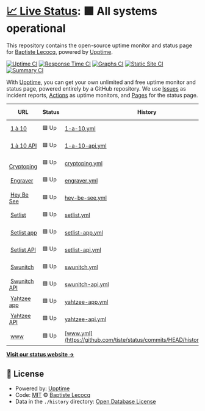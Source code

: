 # [📈 Live Status](https://status.tiste.io): <!--live status--> **🟩 All systems operational**

This repository contains the open-source uptime monitor and status page for [Baptiste Lecocq](https://tiste.io), powered by [Upptime](https://github.com/upptime/upptime).

[![Uptime CI](https://github.com/tiste/status/workflows/Uptime%20CI/badge.svg)](https://github.com/tiste/status/actions?query=workflow%3A%22Uptime+CI%22)
[![Response Time CI](https://github.com/tiste/status/workflows/Response%20Time%20CI/badge.svg)](https://github.com/tiste/status/actions?query=workflow%3A%22Response+Time+CI%22)
[![Graphs CI](https://github.com/tiste/status/workflows/Graphs%20CI/badge.svg)](https://github.com/tiste/status/actions?query=workflow%3A%22Graphs+CI%22)
[![Static Site CI](https://github.com/tiste/status/workflows/Static%20Site%20CI/badge.svg)](https://github.com/tiste/status/actions?query=workflow%3A%22Static+Site+CI%22)
[![Summary CI](https://github.com/tiste/status/workflows/Summary%20CI/badge.svg)](https://github.com/tiste/status/actions?query=workflow%3A%22Summary+CI%22)

With [Upptime](https://upptime.js.org), you can get your own unlimited and free uptime monitor and status page, powered entirely by a GitHub repository. We use [Issues](https://github.com/tiste/status/issues) as incident reports, [Actions](https://github.com/tiste/status/actions) as uptime monitors, and [Pages](https://status.tiste.io) for the status page.

<!--start: status pages-->
<!-- This summary is generated by Upptime (https://github.com/upptime/upptime) -->
<!-- Do not edit this manually, your changes will be overwritten -->
<!-- prettier-ignore -->
| URL | Status | History | Response Time | Uptime |
| --- | ------ | ------- | ------------- | ------ |
| <img alt="" src="https://favicons.githubusercontent.com/1a10.app" height="13"> [1 à 10](https://1a10.app) | 🟩 Up | [1-a-10.yml](https://github.com/tiste/status/commits/HEAD/history/1-a-10.yml) | <details><summary><img alt="Response time graph" src="./graphs/1-a-10/response-time-week.png" height="20"> 286ms</summary><br><a href="https://status.tiste.io/history/1-a-10"><img alt="Response time 286" src="https://img.shields.io/endpoint?url=https%3A%2F%2Fraw.githubusercontent.com%2Ftiste%2Fstatus%2FHEAD%2Fapi%2F1-a-10%2Fresponse-time.json"></a><br><a href="https://status.tiste.io/history/1-a-10"><img alt="24-hour response time 319" src="https://img.shields.io/endpoint?url=https%3A%2F%2Fraw.githubusercontent.com%2Ftiste%2Fstatus%2FHEAD%2Fapi%2F1-a-10%2Fresponse-time-day.json"></a><br><a href="https://status.tiste.io/history/1-a-10"><img alt="7-day response time 286" src="https://img.shields.io/endpoint?url=https%3A%2F%2Fraw.githubusercontent.com%2Ftiste%2Fstatus%2FHEAD%2Fapi%2F1-a-10%2Fresponse-time-week.json"></a><br><a href="https://status.tiste.io/history/1-a-10"><img alt="30-day response time 286" src="https://img.shields.io/endpoint?url=https%3A%2F%2Fraw.githubusercontent.com%2Ftiste%2Fstatus%2FHEAD%2Fapi%2F1-a-10%2Fresponse-time-month.json"></a><br><a href="https://status.tiste.io/history/1-a-10"><img alt="1-year response time 286" src="https://img.shields.io/endpoint?url=https%3A%2F%2Fraw.githubusercontent.com%2Ftiste%2Fstatus%2FHEAD%2Fapi%2F1-a-10%2Fresponse-time-year.json"></a></details> | <details><summary><a href="https://status.tiste.io/history/1-a-10">100.00%</a></summary><a href="https://status.tiste.io/history/1-a-10"><img alt="All-time uptime 100.00%" src="https://img.shields.io/endpoint?url=https%3A%2F%2Fraw.githubusercontent.com%2Ftiste%2Fstatus%2FHEAD%2Fapi%2F1-a-10%2Fuptime.json"></a><br><a href="https://status.tiste.io/history/1-a-10"><img alt="24-hour uptime 100.00%" src="https://img.shields.io/endpoint?url=https%3A%2F%2Fraw.githubusercontent.com%2Ftiste%2Fstatus%2FHEAD%2Fapi%2F1-a-10%2Fuptime-day.json"></a><br><a href="https://status.tiste.io/history/1-a-10"><img alt="7-day uptime 100.00%" src="https://img.shields.io/endpoint?url=https%3A%2F%2Fraw.githubusercontent.com%2Ftiste%2Fstatus%2FHEAD%2Fapi%2F1-a-10%2Fuptime-week.json"></a><br><a href="https://status.tiste.io/history/1-a-10"><img alt="30-day uptime 100.00%" src="https://img.shields.io/endpoint?url=https%3A%2F%2Fraw.githubusercontent.com%2Ftiste%2Fstatus%2FHEAD%2Fapi%2F1-a-10%2Fuptime-month.json"></a><br><a href="https://status.tiste.io/history/1-a-10"><img alt="1-year uptime 100.00%" src="https://img.shields.io/endpoint?url=https%3A%2F%2Fraw.githubusercontent.com%2Ftiste%2Fstatus%2FHEAD%2Fapi%2F1-a-10%2Fuptime-year.json"></a></details>
| <img alt="" src="https://favicons.githubusercontent.com/api.1a10.app" height="13"> [1 à 10 API](https://api.1a10.app/api/health) | 🟩 Up | [1-a-10-api.yml](https://github.com/tiste/status/commits/HEAD/history/1-a-10-api.yml) | <details><summary><img alt="Response time graph" src="./graphs/1-a-10-api/response-time-week.png" height="20"> 1359ms</summary><br><a href="https://status.tiste.io/history/1-a-10-api"><img alt="Response time 1359" src="https://img.shields.io/endpoint?url=https%3A%2F%2Fraw.githubusercontent.com%2Ftiste%2Fstatus%2FHEAD%2Fapi%2F1-a-10-api%2Fresponse-time.json"></a><br><a href="https://status.tiste.io/history/1-a-10-api"><img alt="24-hour response time 1756" src="https://img.shields.io/endpoint?url=https%3A%2F%2Fraw.githubusercontent.com%2Ftiste%2Fstatus%2FHEAD%2Fapi%2F1-a-10-api%2Fresponse-time-day.json"></a><br><a href="https://status.tiste.io/history/1-a-10-api"><img alt="7-day response time 1359" src="https://img.shields.io/endpoint?url=https%3A%2F%2Fraw.githubusercontent.com%2Ftiste%2Fstatus%2FHEAD%2Fapi%2F1-a-10-api%2Fresponse-time-week.json"></a><br><a href="https://status.tiste.io/history/1-a-10-api"><img alt="30-day response time 1359" src="https://img.shields.io/endpoint?url=https%3A%2F%2Fraw.githubusercontent.com%2Ftiste%2Fstatus%2FHEAD%2Fapi%2F1-a-10-api%2Fresponse-time-month.json"></a><br><a href="https://status.tiste.io/history/1-a-10-api"><img alt="1-year response time 1359" src="https://img.shields.io/endpoint?url=https%3A%2F%2Fraw.githubusercontent.com%2Ftiste%2Fstatus%2FHEAD%2Fapi%2F1-a-10-api%2Fresponse-time-year.json"></a></details> | <details><summary><a href="https://status.tiste.io/history/1-a-10-api">98.92%</a></summary><a href="https://status.tiste.io/history/1-a-10-api"><img alt="All-time uptime 98.92%" src="https://img.shields.io/endpoint?url=https%3A%2F%2Fraw.githubusercontent.com%2Ftiste%2Fstatus%2FHEAD%2Fapi%2F1-a-10-api%2Fuptime.json"></a><br><a href="https://status.tiste.io/history/1-a-10-api"><img alt="24-hour uptime 100.00%" src="https://img.shields.io/endpoint?url=https%3A%2F%2Fraw.githubusercontent.com%2Ftiste%2Fstatus%2FHEAD%2Fapi%2F1-a-10-api%2Fuptime-day.json"></a><br><a href="https://status.tiste.io/history/1-a-10-api"><img alt="7-day uptime 98.92%" src="https://img.shields.io/endpoint?url=https%3A%2F%2Fraw.githubusercontent.com%2Ftiste%2Fstatus%2FHEAD%2Fapi%2F1-a-10-api%2Fuptime-week.json"></a><br><a href="https://status.tiste.io/history/1-a-10-api"><img alt="30-day uptime 98.92%" src="https://img.shields.io/endpoint?url=https%3A%2F%2Fraw.githubusercontent.com%2Ftiste%2Fstatus%2FHEAD%2Fapi%2F1-a-10-api%2Fuptime-month.json"></a><br><a href="https://status.tiste.io/history/1-a-10-api"><img alt="1-year uptime 98.92%" src="https://img.shields.io/endpoint?url=https%3A%2F%2Fraw.githubusercontent.com%2Ftiste%2Fstatus%2FHEAD%2Fapi%2F1-a-10-api%2Fuptime-year.json"></a></details>
| <img alt="" src="https://favicons.githubusercontent.com/cryptoping.cleverapps.io" height="13"> [Cryptoping](https://cryptoping.cleverapps.io) | 🟩 Up | [cryptoping.yml](https://github.com/tiste/status/commits/HEAD/history/cryptoping.yml) | <details><summary><img alt="Response time graph" src="./graphs/cryptoping/response-time-week.png" height="20"> 1067ms</summary><br><a href="https://status.tiste.io/history/cryptoping"><img alt="Response time 1067" src="https://img.shields.io/endpoint?url=https%3A%2F%2Fraw.githubusercontent.com%2Ftiste%2Fstatus%2FHEAD%2Fapi%2Fcryptoping%2Fresponse-time.json"></a><br><a href="https://status.tiste.io/history/cryptoping"><img alt="24-hour response time 1259" src="https://img.shields.io/endpoint?url=https%3A%2F%2Fraw.githubusercontent.com%2Ftiste%2Fstatus%2FHEAD%2Fapi%2Fcryptoping%2Fresponse-time-day.json"></a><br><a href="https://status.tiste.io/history/cryptoping"><img alt="7-day response time 1067" src="https://img.shields.io/endpoint?url=https%3A%2F%2Fraw.githubusercontent.com%2Ftiste%2Fstatus%2FHEAD%2Fapi%2Fcryptoping%2Fresponse-time-week.json"></a><br><a href="https://status.tiste.io/history/cryptoping"><img alt="30-day response time 1067" src="https://img.shields.io/endpoint?url=https%3A%2F%2Fraw.githubusercontent.com%2Ftiste%2Fstatus%2FHEAD%2Fapi%2Fcryptoping%2Fresponse-time-month.json"></a><br><a href="https://status.tiste.io/history/cryptoping"><img alt="1-year response time 1067" src="https://img.shields.io/endpoint?url=https%3A%2F%2Fraw.githubusercontent.com%2Ftiste%2Fstatus%2FHEAD%2Fapi%2Fcryptoping%2Fresponse-time-year.json"></a></details> | <details><summary><a href="https://status.tiste.io/history/cryptoping">100.00%</a></summary><a href="https://status.tiste.io/history/cryptoping"><img alt="All-time uptime 100.00%" src="https://img.shields.io/endpoint?url=https%3A%2F%2Fraw.githubusercontent.com%2Ftiste%2Fstatus%2FHEAD%2Fapi%2Fcryptoping%2Fuptime.json"></a><br><a href="https://status.tiste.io/history/cryptoping"><img alt="24-hour uptime 100.00%" src="https://img.shields.io/endpoint?url=https%3A%2F%2Fraw.githubusercontent.com%2Ftiste%2Fstatus%2FHEAD%2Fapi%2Fcryptoping%2Fuptime-day.json"></a><br><a href="https://status.tiste.io/history/cryptoping"><img alt="7-day uptime 100.00%" src="https://img.shields.io/endpoint?url=https%3A%2F%2Fraw.githubusercontent.com%2Ftiste%2Fstatus%2FHEAD%2Fapi%2Fcryptoping%2Fuptime-week.json"></a><br><a href="https://status.tiste.io/history/cryptoping"><img alt="30-day uptime 100.00%" src="https://img.shields.io/endpoint?url=https%3A%2F%2Fraw.githubusercontent.com%2Ftiste%2Fstatus%2FHEAD%2Fapi%2Fcryptoping%2Fuptime-month.json"></a><br><a href="https://status.tiste.io/history/cryptoping"><img alt="1-year uptime 100.00%" src="https://img.shields.io/endpoint?url=https%3A%2F%2Fraw.githubusercontent.com%2Ftiste%2Fstatus%2FHEAD%2Fapi%2Fcryptoping%2Fuptime-year.json"></a></details>
| <img alt="" src="https://favicons.githubusercontent.com/engraver.tiste.io" height="13"> [Engraver](https://engraver.tiste.io) | 🟩 Up | [engraver.yml](https://github.com/tiste/status/commits/HEAD/history/engraver.yml) | <details><summary><img alt="Response time graph" src="./graphs/engraver/response-time-week.png" height="20"> 250ms</summary><br><a href="https://status.tiste.io/history/engraver"><img alt="Response time 250" src="https://img.shields.io/endpoint?url=https%3A%2F%2Fraw.githubusercontent.com%2Ftiste%2Fstatus%2FHEAD%2Fapi%2Fengraver%2Fresponse-time.json"></a><br><a href="https://status.tiste.io/history/engraver"><img alt="24-hour response time 295" src="https://img.shields.io/endpoint?url=https%3A%2F%2Fraw.githubusercontent.com%2Ftiste%2Fstatus%2FHEAD%2Fapi%2Fengraver%2Fresponse-time-day.json"></a><br><a href="https://status.tiste.io/history/engraver"><img alt="7-day response time 250" src="https://img.shields.io/endpoint?url=https%3A%2F%2Fraw.githubusercontent.com%2Ftiste%2Fstatus%2FHEAD%2Fapi%2Fengraver%2Fresponse-time-week.json"></a><br><a href="https://status.tiste.io/history/engraver"><img alt="30-day response time 250" src="https://img.shields.io/endpoint?url=https%3A%2F%2Fraw.githubusercontent.com%2Ftiste%2Fstatus%2FHEAD%2Fapi%2Fengraver%2Fresponse-time-month.json"></a><br><a href="https://status.tiste.io/history/engraver"><img alt="1-year response time 250" src="https://img.shields.io/endpoint?url=https%3A%2F%2Fraw.githubusercontent.com%2Ftiste%2Fstatus%2FHEAD%2Fapi%2Fengraver%2Fresponse-time-year.json"></a></details> | <details><summary><a href="https://status.tiste.io/history/engraver">100.00%</a></summary><a href="https://status.tiste.io/history/engraver"><img alt="All-time uptime 100.00%" src="https://img.shields.io/endpoint?url=https%3A%2F%2Fraw.githubusercontent.com%2Ftiste%2Fstatus%2FHEAD%2Fapi%2Fengraver%2Fuptime.json"></a><br><a href="https://status.tiste.io/history/engraver"><img alt="24-hour uptime 100.00%" src="https://img.shields.io/endpoint?url=https%3A%2F%2Fraw.githubusercontent.com%2Ftiste%2Fstatus%2FHEAD%2Fapi%2Fengraver%2Fuptime-day.json"></a><br><a href="https://status.tiste.io/history/engraver"><img alt="7-day uptime 100.00%" src="https://img.shields.io/endpoint?url=https%3A%2F%2Fraw.githubusercontent.com%2Ftiste%2Fstatus%2FHEAD%2Fapi%2Fengraver%2Fuptime-week.json"></a><br><a href="https://status.tiste.io/history/engraver"><img alt="30-day uptime 100.00%" src="https://img.shields.io/endpoint?url=https%3A%2F%2Fraw.githubusercontent.com%2Ftiste%2Fstatus%2FHEAD%2Fapi%2Fengraver%2Fuptime-month.json"></a><br><a href="https://status.tiste.io/history/engraver"><img alt="1-year uptime 100.00%" src="https://img.shields.io/endpoint?url=https%3A%2F%2Fraw.githubusercontent.com%2Ftiste%2Fstatus%2FHEAD%2Fapi%2Fengraver%2Fuptime-year.json"></a></details>
| <img alt="" src="https://favicons.githubusercontent.com/heybesee.fr" height="13"> [Hey Be See](https://heybesee.fr) | 🟩 Up | [hey-be-see.yml](https://github.com/tiste/status/commits/HEAD/history/hey-be-see.yml) | <details><summary><img alt="Response time graph" src="./graphs/hey-be-see/response-time-week.png" height="20"> 285ms</summary><br><a href="https://status.tiste.io/history/hey-be-see"><img alt="Response time 285" src="https://img.shields.io/endpoint?url=https%3A%2F%2Fraw.githubusercontent.com%2Ftiste%2Fstatus%2FHEAD%2Fapi%2Fhey-be-see%2Fresponse-time.json"></a><br><a href="https://status.tiste.io/history/hey-be-see"><img alt="24-hour response time 316" src="https://img.shields.io/endpoint?url=https%3A%2F%2Fraw.githubusercontent.com%2Ftiste%2Fstatus%2FHEAD%2Fapi%2Fhey-be-see%2Fresponse-time-day.json"></a><br><a href="https://status.tiste.io/history/hey-be-see"><img alt="7-day response time 285" src="https://img.shields.io/endpoint?url=https%3A%2F%2Fraw.githubusercontent.com%2Ftiste%2Fstatus%2FHEAD%2Fapi%2Fhey-be-see%2Fresponse-time-week.json"></a><br><a href="https://status.tiste.io/history/hey-be-see"><img alt="30-day response time 285" src="https://img.shields.io/endpoint?url=https%3A%2F%2Fraw.githubusercontent.com%2Ftiste%2Fstatus%2FHEAD%2Fapi%2Fhey-be-see%2Fresponse-time-month.json"></a><br><a href="https://status.tiste.io/history/hey-be-see"><img alt="1-year response time 285" src="https://img.shields.io/endpoint?url=https%3A%2F%2Fraw.githubusercontent.com%2Ftiste%2Fstatus%2FHEAD%2Fapi%2Fhey-be-see%2Fresponse-time-year.json"></a></details> | <details><summary><a href="https://status.tiste.io/history/hey-be-see">100.00%</a></summary><a href="https://status.tiste.io/history/hey-be-see"><img alt="All-time uptime 100.00%" src="https://img.shields.io/endpoint?url=https%3A%2F%2Fraw.githubusercontent.com%2Ftiste%2Fstatus%2FHEAD%2Fapi%2Fhey-be-see%2Fuptime.json"></a><br><a href="https://status.tiste.io/history/hey-be-see"><img alt="24-hour uptime 100.00%" src="https://img.shields.io/endpoint?url=https%3A%2F%2Fraw.githubusercontent.com%2Ftiste%2Fstatus%2FHEAD%2Fapi%2Fhey-be-see%2Fuptime-day.json"></a><br><a href="https://status.tiste.io/history/hey-be-see"><img alt="7-day uptime 100.00%" src="https://img.shields.io/endpoint?url=https%3A%2F%2Fraw.githubusercontent.com%2Ftiste%2Fstatus%2FHEAD%2Fapi%2Fhey-be-see%2Fuptime-week.json"></a><br><a href="https://status.tiste.io/history/hey-be-see"><img alt="30-day uptime 100.00%" src="https://img.shields.io/endpoint?url=https%3A%2F%2Fraw.githubusercontent.com%2Ftiste%2Fstatus%2FHEAD%2Fapi%2Fhey-be-see%2Fuptime-month.json"></a><br><a href="https://status.tiste.io/history/hey-be-see"><img alt="1-year uptime 100.00%" src="https://img.shields.io/endpoint?url=https%3A%2F%2Fraw.githubusercontent.com%2Ftiste%2Fstatus%2FHEAD%2Fapi%2Fhey-be-see%2Fuptime-year.json"></a></details>
| <img alt="" src="https://favicons.githubusercontent.com/setlist.live" height="13"> [Setlist](https://setlist.live) | 🟩 Up | [setlist.yml](https://github.com/tiste/status/commits/HEAD/history/setlist.yml) | <details><summary><img alt="Response time graph" src="./graphs/setlist/response-time-week.png" height="20"> 216ms</summary><br><a href="https://status.tiste.io/history/setlist"><img alt="Response time 216" src="https://img.shields.io/endpoint?url=https%3A%2F%2Fraw.githubusercontent.com%2Ftiste%2Fstatus%2FHEAD%2Fapi%2Fsetlist%2Fresponse-time.json"></a><br><a href="https://status.tiste.io/history/setlist"><img alt="24-hour response time 271" src="https://img.shields.io/endpoint?url=https%3A%2F%2Fraw.githubusercontent.com%2Ftiste%2Fstatus%2FHEAD%2Fapi%2Fsetlist%2Fresponse-time-day.json"></a><br><a href="https://status.tiste.io/history/setlist"><img alt="7-day response time 216" src="https://img.shields.io/endpoint?url=https%3A%2F%2Fraw.githubusercontent.com%2Ftiste%2Fstatus%2FHEAD%2Fapi%2Fsetlist%2Fresponse-time-week.json"></a><br><a href="https://status.tiste.io/history/setlist"><img alt="30-day response time 216" src="https://img.shields.io/endpoint?url=https%3A%2F%2Fraw.githubusercontent.com%2Ftiste%2Fstatus%2FHEAD%2Fapi%2Fsetlist%2Fresponse-time-month.json"></a><br><a href="https://status.tiste.io/history/setlist"><img alt="1-year response time 216" src="https://img.shields.io/endpoint?url=https%3A%2F%2Fraw.githubusercontent.com%2Ftiste%2Fstatus%2FHEAD%2Fapi%2Fsetlist%2Fresponse-time-year.json"></a></details> | <details><summary><a href="https://status.tiste.io/history/setlist">100.00%</a></summary><a href="https://status.tiste.io/history/setlist"><img alt="All-time uptime 100.00%" src="https://img.shields.io/endpoint?url=https%3A%2F%2Fraw.githubusercontent.com%2Ftiste%2Fstatus%2FHEAD%2Fapi%2Fsetlist%2Fuptime.json"></a><br><a href="https://status.tiste.io/history/setlist"><img alt="24-hour uptime 100.00%" src="https://img.shields.io/endpoint?url=https%3A%2F%2Fraw.githubusercontent.com%2Ftiste%2Fstatus%2FHEAD%2Fapi%2Fsetlist%2Fuptime-day.json"></a><br><a href="https://status.tiste.io/history/setlist"><img alt="7-day uptime 100.00%" src="https://img.shields.io/endpoint?url=https%3A%2F%2Fraw.githubusercontent.com%2Ftiste%2Fstatus%2FHEAD%2Fapi%2Fsetlist%2Fuptime-week.json"></a><br><a href="https://status.tiste.io/history/setlist"><img alt="30-day uptime 100.00%" src="https://img.shields.io/endpoint?url=https%3A%2F%2Fraw.githubusercontent.com%2Ftiste%2Fstatus%2FHEAD%2Fapi%2Fsetlist%2Fuptime-month.json"></a><br><a href="https://status.tiste.io/history/setlist"><img alt="1-year uptime 100.00%" src="https://img.shields.io/endpoint?url=https%3A%2F%2Fraw.githubusercontent.com%2Ftiste%2Fstatus%2FHEAD%2Fapi%2Fsetlist%2Fuptime-year.json"></a></details>
| <img alt="" src="https://favicons.githubusercontent.com/app.setlist.live" height="13"> [Setlist app](https://app.setlist.live) | 🟩 Up | [setlist-app.yml](https://github.com/tiste/status/commits/HEAD/history/setlist-app.yml) | <details><summary><img alt="Response time graph" src="./graphs/setlist-app/response-time-week.png" height="20"> 188ms</summary><br><a href="https://status.tiste.io/history/setlist-app"><img alt="Response time 188" src="https://img.shields.io/endpoint?url=https%3A%2F%2Fraw.githubusercontent.com%2Ftiste%2Fstatus%2FHEAD%2Fapi%2Fsetlist-app%2Fresponse-time.json"></a><br><a href="https://status.tiste.io/history/setlist-app"><img alt="24-hour response time 258" src="https://img.shields.io/endpoint?url=https%3A%2F%2Fraw.githubusercontent.com%2Ftiste%2Fstatus%2FHEAD%2Fapi%2Fsetlist-app%2Fresponse-time-day.json"></a><br><a href="https://status.tiste.io/history/setlist-app"><img alt="7-day response time 188" src="https://img.shields.io/endpoint?url=https%3A%2F%2Fraw.githubusercontent.com%2Ftiste%2Fstatus%2FHEAD%2Fapi%2Fsetlist-app%2Fresponse-time-week.json"></a><br><a href="https://status.tiste.io/history/setlist-app"><img alt="30-day response time 188" src="https://img.shields.io/endpoint?url=https%3A%2F%2Fraw.githubusercontent.com%2Ftiste%2Fstatus%2FHEAD%2Fapi%2Fsetlist-app%2Fresponse-time-month.json"></a><br><a href="https://status.tiste.io/history/setlist-app"><img alt="1-year response time 188" src="https://img.shields.io/endpoint?url=https%3A%2F%2Fraw.githubusercontent.com%2Ftiste%2Fstatus%2FHEAD%2Fapi%2Fsetlist-app%2Fresponse-time-year.json"></a></details> | <details><summary><a href="https://status.tiste.io/history/setlist-app">100.00%</a></summary><a href="https://status.tiste.io/history/setlist-app"><img alt="All-time uptime 100.00%" src="https://img.shields.io/endpoint?url=https%3A%2F%2Fraw.githubusercontent.com%2Ftiste%2Fstatus%2FHEAD%2Fapi%2Fsetlist-app%2Fuptime.json"></a><br><a href="https://status.tiste.io/history/setlist-app"><img alt="24-hour uptime 100.00%" src="https://img.shields.io/endpoint?url=https%3A%2F%2Fraw.githubusercontent.com%2Ftiste%2Fstatus%2FHEAD%2Fapi%2Fsetlist-app%2Fuptime-day.json"></a><br><a href="https://status.tiste.io/history/setlist-app"><img alt="7-day uptime 100.00%" src="https://img.shields.io/endpoint?url=https%3A%2F%2Fraw.githubusercontent.com%2Ftiste%2Fstatus%2FHEAD%2Fapi%2Fsetlist-app%2Fuptime-week.json"></a><br><a href="https://status.tiste.io/history/setlist-app"><img alt="30-day uptime 100.00%" src="https://img.shields.io/endpoint?url=https%3A%2F%2Fraw.githubusercontent.com%2Ftiste%2Fstatus%2FHEAD%2Fapi%2Fsetlist-app%2Fuptime-month.json"></a><br><a href="https://status.tiste.io/history/setlist-app"><img alt="1-year uptime 100.00%" src="https://img.shields.io/endpoint?url=https%3A%2F%2Fraw.githubusercontent.com%2Ftiste%2Fstatus%2FHEAD%2Fapi%2Fsetlist-app%2Fuptime-year.json"></a></details>
| <img alt="" src="https://favicons.githubusercontent.com/api.setlist.live" height="13"> [Setlist API](https://api.setlist.live/health) | 🟩 Up | [setlist-api.yml](https://github.com/tiste/status/commits/HEAD/history/setlist-api.yml) | <details><summary><img alt="Response time graph" src="./graphs/setlist-api/response-time-week.png" height="20"> 689ms</summary><br><a href="https://status.tiste.io/history/setlist-api"><img alt="Response time 689" src="https://img.shields.io/endpoint?url=https%3A%2F%2Fraw.githubusercontent.com%2Ftiste%2Fstatus%2FHEAD%2Fapi%2Fsetlist-api%2Fresponse-time.json"></a><br><a href="https://status.tiste.io/history/setlist-api"><img alt="24-hour response time 916" src="https://img.shields.io/endpoint?url=https%3A%2F%2Fraw.githubusercontent.com%2Ftiste%2Fstatus%2FHEAD%2Fapi%2Fsetlist-api%2Fresponse-time-day.json"></a><br><a href="https://status.tiste.io/history/setlist-api"><img alt="7-day response time 689" src="https://img.shields.io/endpoint?url=https%3A%2F%2Fraw.githubusercontent.com%2Ftiste%2Fstatus%2FHEAD%2Fapi%2Fsetlist-api%2Fresponse-time-week.json"></a><br><a href="https://status.tiste.io/history/setlist-api"><img alt="30-day response time 689" src="https://img.shields.io/endpoint?url=https%3A%2F%2Fraw.githubusercontent.com%2Ftiste%2Fstatus%2FHEAD%2Fapi%2Fsetlist-api%2Fresponse-time-month.json"></a><br><a href="https://status.tiste.io/history/setlist-api"><img alt="1-year response time 689" src="https://img.shields.io/endpoint?url=https%3A%2F%2Fraw.githubusercontent.com%2Ftiste%2Fstatus%2FHEAD%2Fapi%2Fsetlist-api%2Fresponse-time-year.json"></a></details> | <details><summary><a href="https://status.tiste.io/history/setlist-api">100.00%</a></summary><a href="https://status.tiste.io/history/setlist-api"><img alt="All-time uptime 100.00%" src="https://img.shields.io/endpoint?url=https%3A%2F%2Fraw.githubusercontent.com%2Ftiste%2Fstatus%2FHEAD%2Fapi%2Fsetlist-api%2Fuptime.json"></a><br><a href="https://status.tiste.io/history/setlist-api"><img alt="24-hour uptime 100.00%" src="https://img.shields.io/endpoint?url=https%3A%2F%2Fraw.githubusercontent.com%2Ftiste%2Fstatus%2FHEAD%2Fapi%2Fsetlist-api%2Fuptime-day.json"></a><br><a href="https://status.tiste.io/history/setlist-api"><img alt="7-day uptime 100.00%" src="https://img.shields.io/endpoint?url=https%3A%2F%2Fraw.githubusercontent.com%2Ftiste%2Fstatus%2FHEAD%2Fapi%2Fsetlist-api%2Fuptime-week.json"></a><br><a href="https://status.tiste.io/history/setlist-api"><img alt="30-day uptime 100.00%" src="https://img.shields.io/endpoint?url=https%3A%2F%2Fraw.githubusercontent.com%2Ftiste%2Fstatus%2FHEAD%2Fapi%2Fsetlist-api%2Fuptime-month.json"></a><br><a href="https://status.tiste.io/history/setlist-api"><img alt="1-year uptime 100.00%" src="https://img.shields.io/endpoint?url=https%3A%2F%2Fraw.githubusercontent.com%2Ftiste%2Fstatus%2FHEAD%2Fapi%2Fsetlist-api%2Fuptime-year.json"></a></details>
| <img alt="" src="https://favicons.githubusercontent.com/convertisseur-temps-course.tiste.io" height="13"> [Swunitch](https://convertisseur-temps-course.tiste.io) | 🟩 Up | [swunitch.yml](https://github.com/tiste/status/commits/HEAD/history/swunitch.yml) | <details><summary><img alt="Response time graph" src="./graphs/swunitch/response-time-week.png" height="20"> 154ms</summary><br><a href="https://status.tiste.io/history/swunitch"><img alt="Response time 154" src="https://img.shields.io/endpoint?url=https%3A%2F%2Fraw.githubusercontent.com%2Ftiste%2Fstatus%2FHEAD%2Fapi%2Fswunitch%2Fresponse-time.json"></a><br><a href="https://status.tiste.io/history/swunitch"><img alt="24-hour response time 129" src="https://img.shields.io/endpoint?url=https%3A%2F%2Fraw.githubusercontent.com%2Ftiste%2Fstatus%2FHEAD%2Fapi%2Fswunitch%2Fresponse-time-day.json"></a><br><a href="https://status.tiste.io/history/swunitch"><img alt="7-day response time 154" src="https://img.shields.io/endpoint?url=https%3A%2F%2Fraw.githubusercontent.com%2Ftiste%2Fstatus%2FHEAD%2Fapi%2Fswunitch%2Fresponse-time-week.json"></a><br><a href="https://status.tiste.io/history/swunitch"><img alt="30-day response time 154" src="https://img.shields.io/endpoint?url=https%3A%2F%2Fraw.githubusercontent.com%2Ftiste%2Fstatus%2FHEAD%2Fapi%2Fswunitch%2Fresponse-time-month.json"></a><br><a href="https://status.tiste.io/history/swunitch"><img alt="1-year response time 154" src="https://img.shields.io/endpoint?url=https%3A%2F%2Fraw.githubusercontent.com%2Ftiste%2Fstatus%2FHEAD%2Fapi%2Fswunitch%2Fresponse-time-year.json"></a></details> | <details><summary><a href="https://status.tiste.io/history/swunitch">100.00%</a></summary><a href="https://status.tiste.io/history/swunitch"><img alt="All-time uptime 100.00%" src="https://img.shields.io/endpoint?url=https%3A%2F%2Fraw.githubusercontent.com%2Ftiste%2Fstatus%2FHEAD%2Fapi%2Fswunitch%2Fuptime.json"></a><br><a href="https://status.tiste.io/history/swunitch"><img alt="24-hour uptime 100.00%" src="https://img.shields.io/endpoint?url=https%3A%2F%2Fraw.githubusercontent.com%2Ftiste%2Fstatus%2FHEAD%2Fapi%2Fswunitch%2Fuptime-day.json"></a><br><a href="https://status.tiste.io/history/swunitch"><img alt="7-day uptime 100.00%" src="https://img.shields.io/endpoint?url=https%3A%2F%2Fraw.githubusercontent.com%2Ftiste%2Fstatus%2FHEAD%2Fapi%2Fswunitch%2Fuptime-week.json"></a><br><a href="https://status.tiste.io/history/swunitch"><img alt="30-day uptime 100.00%" src="https://img.shields.io/endpoint?url=https%3A%2F%2Fraw.githubusercontent.com%2Ftiste%2Fstatus%2FHEAD%2Fapi%2Fswunitch%2Fuptime-month.json"></a><br><a href="https://status.tiste.io/history/swunitch"><img alt="1-year uptime 100.00%" src="https://img.shields.io/endpoint?url=https%3A%2F%2Fraw.githubusercontent.com%2Ftiste%2Fstatus%2FHEAD%2Fapi%2Fswunitch%2Fuptime-year.json"></a></details>
| <img alt="" src="https://favicons.githubusercontent.com/swunitch-api.tiste.io" height="13"> [Swunitch API](https://swunitch-api.tiste.io/races) | 🟩 Up | [swunitch-api.yml](https://github.com/tiste/status/commits/HEAD/history/swunitch-api.yml) | <details><summary><img alt="Response time graph" src="./graphs/swunitch-api/response-time-week.png" height="20"> 1996ms</summary><br><a href="https://status.tiste.io/history/swunitch-api"><img alt="Response time 1996" src="https://img.shields.io/endpoint?url=https%3A%2F%2Fraw.githubusercontent.com%2Ftiste%2Fstatus%2FHEAD%2Fapi%2Fswunitch-api%2Fresponse-time.json"></a><br><a href="https://status.tiste.io/history/swunitch-api"><img alt="24-hour response time 361" src="https://img.shields.io/endpoint?url=https%3A%2F%2Fraw.githubusercontent.com%2Ftiste%2Fstatus%2FHEAD%2Fapi%2Fswunitch-api%2Fresponse-time-day.json"></a><br><a href="https://status.tiste.io/history/swunitch-api"><img alt="7-day response time 1996" src="https://img.shields.io/endpoint?url=https%3A%2F%2Fraw.githubusercontent.com%2Ftiste%2Fstatus%2FHEAD%2Fapi%2Fswunitch-api%2Fresponse-time-week.json"></a><br><a href="https://status.tiste.io/history/swunitch-api"><img alt="30-day response time 1996" src="https://img.shields.io/endpoint?url=https%3A%2F%2Fraw.githubusercontent.com%2Ftiste%2Fstatus%2FHEAD%2Fapi%2Fswunitch-api%2Fresponse-time-month.json"></a><br><a href="https://status.tiste.io/history/swunitch-api"><img alt="1-year response time 1996" src="https://img.shields.io/endpoint?url=https%3A%2F%2Fraw.githubusercontent.com%2Ftiste%2Fstatus%2FHEAD%2Fapi%2Fswunitch-api%2Fresponse-time-year.json"></a></details> | <details><summary><a href="https://status.tiste.io/history/swunitch-api">100.00%</a></summary><a href="https://status.tiste.io/history/swunitch-api"><img alt="All-time uptime 100.00%" src="https://img.shields.io/endpoint?url=https%3A%2F%2Fraw.githubusercontent.com%2Ftiste%2Fstatus%2FHEAD%2Fapi%2Fswunitch-api%2Fuptime.json"></a><br><a href="https://status.tiste.io/history/swunitch-api"><img alt="24-hour uptime 100.00%" src="https://img.shields.io/endpoint?url=https%3A%2F%2Fraw.githubusercontent.com%2Ftiste%2Fstatus%2FHEAD%2Fapi%2Fswunitch-api%2Fuptime-day.json"></a><br><a href="https://status.tiste.io/history/swunitch-api"><img alt="7-day uptime 100.00%" src="https://img.shields.io/endpoint?url=https%3A%2F%2Fraw.githubusercontent.com%2Ftiste%2Fstatus%2FHEAD%2Fapi%2Fswunitch-api%2Fuptime-week.json"></a><br><a href="https://status.tiste.io/history/swunitch-api"><img alt="30-day uptime 100.00%" src="https://img.shields.io/endpoint?url=https%3A%2F%2Fraw.githubusercontent.com%2Ftiste%2Fstatus%2FHEAD%2Fapi%2Fswunitch-api%2Fuptime-month.json"></a><br><a href="https://status.tiste.io/history/swunitch-api"><img alt="1-year uptime 100.00%" src="https://img.shields.io/endpoint?url=https%3A%2F%2Fraw.githubusercontent.com%2Ftiste%2Fstatus%2FHEAD%2Fapi%2Fswunitch-api%2Fuptime-year.json"></a></details>
| <img alt="" src="https://favicons.githubusercontent.com/yahtzee.game" height="13"> [Yahtzee app](https://yahtzee.game) | 🟩 Up | [yahtzee-app.yml](https://github.com/tiste/status/commits/HEAD/history/yahtzee-app.yml) | <details><summary><img alt="Response time graph" src="./graphs/yahtzee-app/response-time-week.png" height="20"> 163ms</summary><br><a href="https://status.tiste.io/history/yahtzee-app"><img alt="Response time 163" src="https://img.shields.io/endpoint?url=https%3A%2F%2Fraw.githubusercontent.com%2Ftiste%2Fstatus%2FHEAD%2Fapi%2Fyahtzee-app%2Fresponse-time.json"></a><br><a href="https://status.tiste.io/history/yahtzee-app"><img alt="24-hour response time 191" src="https://img.shields.io/endpoint?url=https%3A%2F%2Fraw.githubusercontent.com%2Ftiste%2Fstatus%2FHEAD%2Fapi%2Fyahtzee-app%2Fresponse-time-day.json"></a><br><a href="https://status.tiste.io/history/yahtzee-app"><img alt="7-day response time 163" src="https://img.shields.io/endpoint?url=https%3A%2F%2Fraw.githubusercontent.com%2Ftiste%2Fstatus%2FHEAD%2Fapi%2Fyahtzee-app%2Fresponse-time-week.json"></a><br><a href="https://status.tiste.io/history/yahtzee-app"><img alt="30-day response time 163" src="https://img.shields.io/endpoint?url=https%3A%2F%2Fraw.githubusercontent.com%2Ftiste%2Fstatus%2FHEAD%2Fapi%2Fyahtzee-app%2Fresponse-time-month.json"></a><br><a href="https://status.tiste.io/history/yahtzee-app"><img alt="1-year response time 163" src="https://img.shields.io/endpoint?url=https%3A%2F%2Fraw.githubusercontent.com%2Ftiste%2Fstatus%2FHEAD%2Fapi%2Fyahtzee-app%2Fresponse-time-year.json"></a></details> | <details><summary><a href="https://status.tiste.io/history/yahtzee-app">100.00%</a></summary><a href="https://status.tiste.io/history/yahtzee-app"><img alt="All-time uptime 100.00%" src="https://img.shields.io/endpoint?url=https%3A%2F%2Fraw.githubusercontent.com%2Ftiste%2Fstatus%2FHEAD%2Fapi%2Fyahtzee-app%2Fuptime.json"></a><br><a href="https://status.tiste.io/history/yahtzee-app"><img alt="24-hour uptime 100.00%" src="https://img.shields.io/endpoint?url=https%3A%2F%2Fraw.githubusercontent.com%2Ftiste%2Fstatus%2FHEAD%2Fapi%2Fyahtzee-app%2Fuptime-day.json"></a><br><a href="https://status.tiste.io/history/yahtzee-app"><img alt="7-day uptime 100.00%" src="https://img.shields.io/endpoint?url=https%3A%2F%2Fraw.githubusercontent.com%2Ftiste%2Fstatus%2FHEAD%2Fapi%2Fyahtzee-app%2Fuptime-week.json"></a><br><a href="https://status.tiste.io/history/yahtzee-app"><img alt="30-day uptime 100.00%" src="https://img.shields.io/endpoint?url=https%3A%2F%2Fraw.githubusercontent.com%2Ftiste%2Fstatus%2FHEAD%2Fapi%2Fyahtzee-app%2Fuptime-month.json"></a><br><a href="https://status.tiste.io/history/yahtzee-app"><img alt="1-year uptime 100.00%" src="https://img.shields.io/endpoint?url=https%3A%2F%2Fraw.githubusercontent.com%2Ftiste%2Fstatus%2FHEAD%2Fapi%2Fyahtzee-app%2Fuptime-year.json"></a></details>
| <img alt="" src="https://favicons.githubusercontent.com/api.yahtzee.game" height="13"> [Yahtzee API](https://api.yahtzee.game) | 🟩 Up | [yahtzee-api.yml](https://github.com/tiste/status/commits/HEAD/history/yahtzee-api.yml) | <details><summary><img alt="Response time graph" src="./graphs/yahtzee-api/response-time-week.png" height="20"> 567ms</summary><br><a href="https://status.tiste.io/history/yahtzee-api"><img alt="Response time 567" src="https://img.shields.io/endpoint?url=https%3A%2F%2Fraw.githubusercontent.com%2Ftiste%2Fstatus%2FHEAD%2Fapi%2Fyahtzee-api%2Fresponse-time.json"></a><br><a href="https://status.tiste.io/history/yahtzee-api"><img alt="24-hour response time 746" src="https://img.shields.io/endpoint?url=https%3A%2F%2Fraw.githubusercontent.com%2Ftiste%2Fstatus%2FHEAD%2Fapi%2Fyahtzee-api%2Fresponse-time-day.json"></a><br><a href="https://status.tiste.io/history/yahtzee-api"><img alt="7-day response time 567" src="https://img.shields.io/endpoint?url=https%3A%2F%2Fraw.githubusercontent.com%2Ftiste%2Fstatus%2FHEAD%2Fapi%2Fyahtzee-api%2Fresponse-time-week.json"></a><br><a href="https://status.tiste.io/history/yahtzee-api"><img alt="30-day response time 567" src="https://img.shields.io/endpoint?url=https%3A%2F%2Fraw.githubusercontent.com%2Ftiste%2Fstatus%2FHEAD%2Fapi%2Fyahtzee-api%2Fresponse-time-month.json"></a><br><a href="https://status.tiste.io/history/yahtzee-api"><img alt="1-year response time 567" src="https://img.shields.io/endpoint?url=https%3A%2F%2Fraw.githubusercontent.com%2Ftiste%2Fstatus%2FHEAD%2Fapi%2Fyahtzee-api%2Fresponse-time-year.json"></a></details> | <details><summary><a href="https://status.tiste.io/history/yahtzee-api">100.00%</a></summary><a href="https://status.tiste.io/history/yahtzee-api"><img alt="All-time uptime 100.00%" src="https://img.shields.io/endpoint?url=https%3A%2F%2Fraw.githubusercontent.com%2Ftiste%2Fstatus%2FHEAD%2Fapi%2Fyahtzee-api%2Fuptime.json"></a><br><a href="https://status.tiste.io/history/yahtzee-api"><img alt="24-hour uptime 100.00%" src="https://img.shields.io/endpoint?url=https%3A%2F%2Fraw.githubusercontent.com%2Ftiste%2Fstatus%2FHEAD%2Fapi%2Fyahtzee-api%2Fuptime-day.json"></a><br><a href="https://status.tiste.io/history/yahtzee-api"><img alt="7-day uptime 100.00%" src="https://img.shields.io/endpoint?url=https%3A%2F%2Fraw.githubusercontent.com%2Ftiste%2Fstatus%2FHEAD%2Fapi%2Fyahtzee-api%2Fuptime-week.json"></a><br><a href="https://status.tiste.io/history/yahtzee-api"><img alt="30-day uptime 100.00%" src="https://img.shields.io/endpoint?url=https%3A%2F%2Fraw.githubusercontent.com%2Ftiste%2Fstatus%2FHEAD%2Fapi%2Fyahtzee-api%2Fuptime-month.json"></a><br><a href="https://status.tiste.io/history/yahtzee-api"><img alt="1-year uptime 100.00%" src="https://img.shields.io/endpoint?url=https%3A%2F%2Fraw.githubusercontent.com%2Ftiste%2Fstatus%2FHEAD%2Fapi%2Fyahtzee-api%2Fuptime-year.json"></a></details>
| <img alt="" src="https://favicons.githubusercontent.com/tiste.io" height="13"> [www](https://tiste.io) | 🟩 Up | [www.yml](https://github.com/tiste/status/commits/HEAD/history/www.yml) | <details><summary><img alt="Response time graph" src="./graphs/www/response-time-week.png" height="20"> 237ms</summary><br><a href="https://status.tiste.io/history/www"><img alt="Response time 237" src="https://img.shields.io/endpoint?url=https%3A%2F%2Fraw.githubusercontent.com%2Ftiste%2Fstatus%2FHEAD%2Fapi%2Fwww%2Fresponse-time.json"></a><br><a href="https://status.tiste.io/history/www"><img alt="24-hour response time 475" src="https://img.shields.io/endpoint?url=https%3A%2F%2Fraw.githubusercontent.com%2Ftiste%2Fstatus%2FHEAD%2Fapi%2Fwww%2Fresponse-time-day.json"></a><br><a href="https://status.tiste.io/history/www"><img alt="7-day response time 237" src="https://img.shields.io/endpoint?url=https%3A%2F%2Fraw.githubusercontent.com%2Ftiste%2Fstatus%2FHEAD%2Fapi%2Fwww%2Fresponse-time-week.json"></a><br><a href="https://status.tiste.io/history/www"><img alt="30-day response time 237" src="https://img.shields.io/endpoint?url=https%3A%2F%2Fraw.githubusercontent.com%2Ftiste%2Fstatus%2FHEAD%2Fapi%2Fwww%2Fresponse-time-month.json"></a><br><a href="https://status.tiste.io/history/www"><img alt="1-year response time 237" src="https://img.shields.io/endpoint?url=https%3A%2F%2Fraw.githubusercontent.com%2Ftiste%2Fstatus%2FHEAD%2Fapi%2Fwww%2Fresponse-time-year.json"></a></details> | <details><summary><a href="https://status.tiste.io/history/www">100.00%</a></summary><a href="https://status.tiste.io/history/www"><img alt="All-time uptime 100.00%" src="https://img.shields.io/endpoint?url=https%3A%2F%2Fraw.githubusercontent.com%2Ftiste%2Fstatus%2FHEAD%2Fapi%2Fwww%2Fuptime.json"></a><br><a href="https://status.tiste.io/history/www"><img alt="24-hour uptime 100.00%" src="https://img.shields.io/endpoint?url=https%3A%2F%2Fraw.githubusercontent.com%2Ftiste%2Fstatus%2FHEAD%2Fapi%2Fwww%2Fuptime-day.json"></a><br><a href="https://status.tiste.io/history/www"><img alt="7-day uptime 100.00%" src="https://img.shields.io/endpoint?url=https%3A%2F%2Fraw.githubusercontent.com%2Ftiste%2Fstatus%2FHEAD%2Fapi%2Fwww%2Fuptime-week.json"></a><br><a href="https://status.tiste.io/history/www"><img alt="30-day uptime 100.00%" src="https://img.shields.io/endpoint?url=https%3A%2F%2Fraw.githubusercontent.com%2Ftiste%2Fstatus%2FHEAD%2Fapi%2Fwww%2Fuptime-month.json"></a><br><a href="https://status.tiste.io/history/www"><img alt="1-year uptime 100.00%" src="https://img.shields.io/endpoint?url=https%3A%2F%2Fraw.githubusercontent.com%2Ftiste%2Fstatus%2FHEAD%2Fapi%2Fwww%2Fuptime-year.json"></a></details>

<!--end: status pages-->

[**Visit our status website →**](https://status.tiste.io)

## 📄 License

- Powered by: [Upptime](https://github.com/upptime/upptime)
- Code: [MIT](./LICENSE) © [Baptiste Lecocq](https://tiste.io)
- Data in the `./history` directory: [Open Database License](https://opendatacommons.org/licenses/odbl/1-0/)
